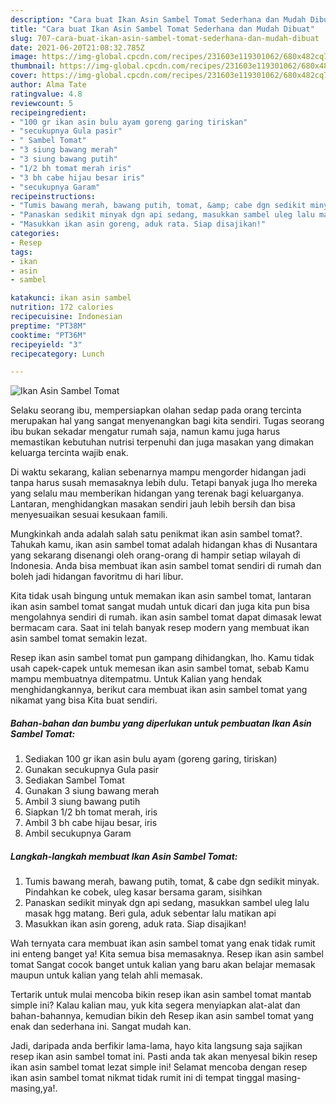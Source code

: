 ```yaml
---
description: "Cara buat Ikan Asin Sambel Tomat Sederhana dan Mudah Dibuat"
title: "Cara buat Ikan Asin Sambel Tomat Sederhana dan Mudah Dibuat"
slug: 707-cara-buat-ikan-asin-sambel-tomat-sederhana-dan-mudah-dibuat
date: 2021-06-20T21:08:32.785Z
image: https://img-global.cpcdn.com/recipes/231603e119301062/680x482cq70/ikan-asin-sambel-tomat-foto-resep-utama.jpg
thumbnail: https://img-global.cpcdn.com/recipes/231603e119301062/680x482cq70/ikan-asin-sambel-tomat-foto-resep-utama.jpg
cover: https://img-global.cpcdn.com/recipes/231603e119301062/680x482cq70/ikan-asin-sambel-tomat-foto-resep-utama.jpg
author: Alma Tate
ratingvalue: 4.8
reviewcount: 5
recipeingredient:
- "100 gr ikan asin bulu ayam goreng garing tiriskan"
- "secukupnya Gula pasir"
- " Sambel Tomat"
- "3 siung bawang merah"
- "3 siung bawang putih"
- "1/2 bh tomat merah iris"
- "3 bh cabe hijau besar iris"
- "secukupnya Garam"
recipeinstructions:
- "Tumis bawang merah, bawang putih, tomat, &amp; cabe dgn sedikit minyak. Pindahkan ke cobek, uleg kasar bersama garam, sisihkan"
- "Panaskan sedikit minyak dgn api sedang, masukkan sambel uleg lalu masak hgg matang. Beri gula, aduk sebentar lalu matikan api"
- "Masukkan ikan asin goreng, aduk rata. Siap disajikan!"
categories:
- Resep
tags:
- ikan
- asin
- sambel

katakunci: ikan asin sambel 
nutrition: 172 calories
recipecuisine: Indonesian
preptime: "PT38M"
cooktime: "PT36M"
recipeyield: "3"
recipecategory: Lunch

---
```



![Ikan Asin Sambel Tomat](https://img-global.cpcdn.com/recipes/231603e119301062/680x482cq70/ikan-asin-sambel-tomat-foto-resep-utama.jpg)

Selaku seorang ibu, mempersiapkan olahan sedap pada orang tercinta merupakan hal yang sangat menyenangkan bagi kita sendiri. Tugas seorang ibu bukan sekadar mengatur rumah saja, namun kamu juga harus memastikan kebutuhan nutrisi terpenuhi dan juga masakan yang dimakan keluarga tercinta wajib enak.

Di waktu  sekarang, kalian sebenarnya mampu mengorder hidangan jadi tanpa harus susah memasaknya lebih dulu. Tetapi banyak juga lho mereka yang selalu mau memberikan hidangan yang terenak bagi keluarganya. Lantaran, menghidangkan masakan sendiri jauh lebih bersih dan bisa menyesuaikan sesuai kesukaan famili. 



Mungkinkah anda adalah salah satu penikmat ikan asin sambel tomat?. Tahukah kamu, ikan asin sambel tomat adalah hidangan khas di Nusantara yang sekarang disenangi oleh orang-orang di hampir setiap wilayah di Indonesia. Anda bisa membuat ikan asin sambel tomat sendiri di rumah dan boleh jadi hidangan favoritmu di hari libur.

Kita tidak usah bingung untuk memakan ikan asin sambel tomat, lantaran ikan asin sambel tomat sangat mudah untuk dicari dan juga kita pun bisa mengolahnya sendiri di rumah. ikan asin sambel tomat dapat dimasak lewat bermacam cara. Saat ini telah banyak resep modern yang membuat ikan asin sambel tomat semakin lezat.

Resep ikan asin sambel tomat pun gampang dihidangkan, lho. Kamu tidak usah capek-capek untuk memesan ikan asin sambel tomat, sebab Kamu mampu membuatnya ditempatmu. Untuk Kalian yang hendak menghidangkannya, berikut cara membuat ikan asin sambel tomat yang nikamat yang bisa Kita buat sendiri.

<!--inarticleads1-->

##### Bahan-bahan dan bumbu yang diperlukan untuk pembuatan Ikan Asin Sambel Tomat:

1. Sediakan 100 gr ikan asin bulu ayam (goreng garing, tiriskan)
1. Gunakan secukupnya Gula pasir
1. Sediakan  Sambel Tomat
1. Gunakan 3 siung bawang merah
1. Ambil 3 siung bawang putih
1. Siapkan 1/2 bh tomat merah, iris
1. Ambil 3 bh cabe hijau besar, iris
1. Ambil secukupnya Garam




<!--inarticleads2-->

##### Langkah-langkah membuat Ikan Asin Sambel Tomat:

1. Tumis bawang merah, bawang putih, tomat, &amp; cabe dgn sedikit minyak. Pindahkan ke cobek, uleg kasar bersama garam, sisihkan
1. Panaskan sedikit minyak dgn api sedang, masukkan sambel uleg lalu masak hgg matang. Beri gula, aduk sebentar lalu matikan api
1. Masukkan ikan asin goreng, aduk rata. Siap disajikan!




Wah ternyata cara membuat ikan asin sambel tomat yang enak tidak rumit ini enteng banget ya! Kita semua bisa memasaknya. Resep ikan asin sambel tomat Sangat cocok banget untuk kalian yang baru akan belajar memasak maupun untuk kalian yang telah ahli memasak.

Tertarik untuk mulai mencoba bikin resep ikan asin sambel tomat mantab simple ini? Kalau kalian mau, yuk kita segera menyiapkan alat-alat dan bahan-bahannya, kemudian bikin deh Resep ikan asin sambel tomat yang enak dan sederhana ini. Sangat mudah kan. 

Jadi, daripada anda berfikir lama-lama, hayo kita langsung saja sajikan resep ikan asin sambel tomat ini. Pasti anda tak akan menyesal bikin resep ikan asin sambel tomat lezat simple ini! Selamat mencoba dengan resep ikan asin sambel tomat nikmat tidak rumit ini di tempat tinggal masing-masing,ya!.

